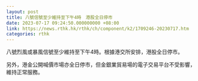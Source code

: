 ```yaml
---
layout: post
title: 八號信號至少維持至下午4時　港股全日停市
date: 2023-07-17 09:24:50.000000000 +08:00
link: https://news.rthk.hk/rthk/ch/component/k2/1709246-20230717.htm
categories: rthk
---
```


八號烈風或暴風信號至少維持至下午4時。根據港交所安排，港股全日停市。

另外，港金公開喊價巿場亦全日停市，但金銀業貿易場的電子交易平台不受影響，維持正常服務。
